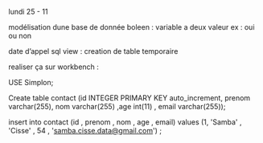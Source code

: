 lundi 25 - 11

modélisation dune base de donnée boleen : variable a deux valeur ex : oui ou non

date d’appel sql view : creation de table temporaire

realiser ça sur workbench :

USE Simplon;

Create table contact (id INTEGER PRIMARY KEY auto_increment, prenom varchar(255), nom varchar(255) ,age int(11) , email varchar(255));

insert into contact (id , prenom , nom , age , email) values (1, 'Samba' , 'Cisse' , 54 , 'samba.cisse.data@gmail.com') ;
